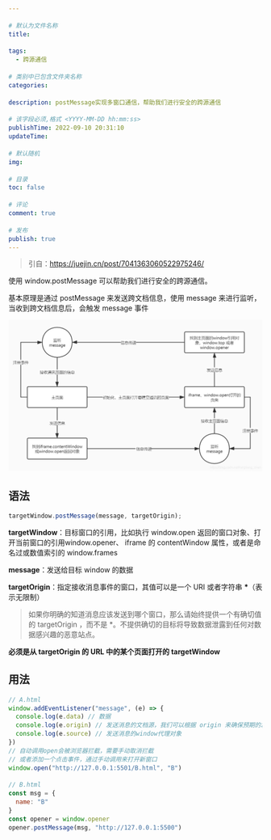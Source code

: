```yaml
---

# 默认为文件名称
title: 

tags:
  - 跨源通信

# 类别中已包含文件夹名称
categories:

description: postMessage实现多窗口通信，帮助我们进行安全的跨源通信

# 该字段必须,格式 <YYYY-MM-DD hh:mm:ss>
publishTime: 2022-09-10 20:31:10
updateTime:
 
# 默认随机
img: 

# 目录
toc: false

# 评论
comment: true

# 发布
publish: true
---
```


> 引自：https://juejin.cn/post/7041363060522975246/

使用 window.postMessage 可以帮助我们进行安全的跨源通信。

基本原理是通过 postMessage 来发送跨文档信息，使用 message 来进行监听，当收到跨文档信息后，会触发 message 事件

![PostMessage流程示意](./imgs/1.png)



## 语法

```js
targetWindow.postMessage(message, targetOrigin);
```

**targetWindow**：目标窗口的引用，比如执行 window.open 返回的窗口对象、打开当前窗口的引用window.opener、 iframe 的 contentWindow 属性，或者是命名过或数值索引的 window.frames

**message**：发送给目标 window 的数据

**targetOrigin**：指定接收消息事件的窗口，其值可以是一个 URI 或者字符串 **\***（表示无限制）

> 如果你明确的知道消息应该发送到哪个窗口，那么请始终提供一个有确切值的 targetOrigin ，而不是 *。不提供确切的目标将导致数据泄露到任何对数据感兴趣的恶意站点。

**必须是从 targetOrigin 的 URL 中的某个页面打开的 targetWindow**



## 用法

```js
// A.html
window.addEventListener("message", (e) => {
  console.log(e.data) // 数据
  console.log(e.origin) // 发送消息的文档源，我们可以根据 origin 来确保预期的发送者
  console.log(e.source) // 发送消息的window代理对象
})
// 自动调用open会被浏览器拦截，需要手动取消拦截
// 或者添加一个点击事件，通过手动调用来打开新窗口
window.open("http://127.0.0.1:5501/B.html", "B")

// B.html
const msg = {
  name: "B"
}
const opener = window.opener
opener.postMessage(msg, "http://127.0.0.1:5500")
```





























